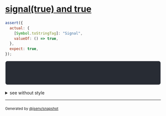 # [signal(true) and true](../../wrapped_value.test.js#L150)

```js
assert({
  actual: {
    [Symbol.toStringTag]: "Signal",
    valueOf: () => true,
  },
  expect: true,
});
```

![img](throw.svg)

<details>
  <summary>see without style</summary>

```console
AssertionError: actual and expect are different

actual: Signal(true)
expect: true
```

</details>


---

<sub>
  Generated by <a href="https://github.com/jsenv/core/tree/main/packages/tooling/snapshot">@jsenv/snapshot</a>
</sub>
